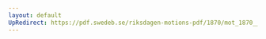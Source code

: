 ```yaml
---
layout: default
UpRedirect: https://pdf.swedeb.se/riksdagen-motions-pdf/1870/mot_1870__ak__00116/mot_1870__ak__00116_002.pdf
---
```


